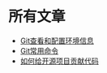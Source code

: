 # 所有文章

- [Git查看和配置环境信息](./Git查看和配置环境信息.md)
- [Git常用命令](./Git常用命令.md)
- [如何给开源项目贡献代码](./如何给开源项目贡献代码.md)